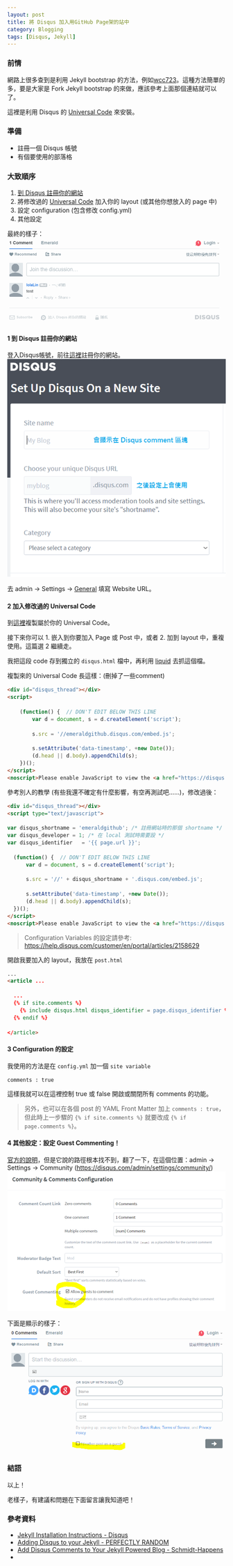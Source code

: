 ```yaml
---
layout: post
title: 將 Disqus 加入用GitHub Page架的站中
category: Blogging
tags: [Disqus, Jekyll]
---
```


### 前情

網路上很多查到是利用 Jekyll bootstrap 的方法，例如[wcc723][wcc723]。這種方法簡單的多，要是大家是 Fork Jekyll bootstrap 的來做，應該參考上面那個連結就可以了。

這裡是利用 Disqus 的 [Universal Code][universalcode] 來安裝。

[wcc723]:(http://wcc723.github.io/jekyll/2014/01/14/jekyll-disqus)
[universalcode]:(https://disqus.com/admin/universalcode/)

### 準備

* 註冊一個 Disqus 帳號
* 有個要使用的部落格

### 大致順序

1. [到 Disqus 註冊你的網站](https://disqus.com/admin/create/)
2. 將修改過的 [Universal Code][universalcode] 加入你的 layout (或其他你想放入的 page 中)
3. 設定 configuration (包含修改 config.yml)
4. 其他設定

最終的樣子：
![Disqus-demo](/images/2016/07/disqus-demo.PNG)

#### 1 到 Disqus 註冊你的網站

登入Disqus帳號，前往[這裡](https://disqus.com/admin/create/)註冊你的網站。
![SetupSite](/images/2016/07/SetupSite.PNG)

去 admin → Settings → [General](https://disqus.com/admin/settings/general/) 填寫 Website URL。

#### 2 加入修改過的 Universal Code

到[這裡](https://disqus.com/admin/settings/universalcode/)複製屬於你的 Universal Code。

接下來你可以 1. 嵌入到你要加入 Page 或 Post 中，或者 2. 加到 layout 中，重複使用。這篇選 2 繼續走。

我把這段 code 存到獨立的 `disqus.html` 檔中，再利用 [liquid](https://github.com/Shopify/liquid/wiki) 去抓這個檔。

複製來的 Universal Code 長這樣：(刪掉了一些comment)
```html
<div id="disqus_thread"></div>
<script>

    (function() {  // DON'T EDIT BELOW THIS LINE
        var d = document, s = d.createElement('script');

        s.src = '//emeraldgithub.disqus.com/embed.js';

        s.setAttribute('data-timestamp', +new Date());
        (d.head || d.body).appendChild(s);
    })();
</script>
<noscript>Please enable JavaScript to view the <a href="https://disqus.com/?ref_noscript" rel="nofollow">comments powered by Disqus.</a></noscript>
```

參考別人的教學 (有些我還不確定有什麼影響，有空再測試吧......)，修改過後：
```html
<div id="disqus_thread"></div>
<script type="text/javascript">

var disqus_shortname = 'emeraldgithub'; /* 註冊網站時的那個 shortname */
var disqus_developer = 1; /* 在 local 測試時需要設 */
var disqus_identifier   = '{{ page.url }}';

  (function() {  // DON'T EDIT BELOW THIS LINE
      var d = document, s = d.createElement('script');

      s.src = '//' + disqus_shortname + '.disqus.com/embed.js';

      s.setAttribute('data-timestamp', +new Date());
      (d.head || d.body).appendChild(s);
  })();
</script>
<noscript>Please enable JavaScript to view the <a href="https://disqus.com/?ref_noscript" rel="nofollow">comments powered by Disqus.</a></noscript>
```

> Configuration Variables 的設定請參考: https://help.disqus.com/customer/en/portal/articles/2158629

開啟我要加入的 layout，我放在 `post.html`
```html
...
<article ...

  ...
  {% if site.comments %}
    {% include disqus.html disqus_identifier = page.disqus_identifier %}
  {% endif %}

</article>
```

#### 3 Configuration 的設定

我使用的方法是在 `config.yml` 加一個 `site variable`
```
comments : true
```
這樣我就可以在這裡控制 true 或 false 開啟或關閉所有 comments 的功能。

> 另外，也可以在各個 post 的 YAML Front Matter 加上 `comments : true`，但此時上一步驟的 `{% if site.comments %}` 就要改成 `{% if page.comments %}`。

#### 4 其他設定：設定 Guest Commenting！

[官方的說明](https://help.disqus.com/customer/portal/articles/832187-guest-commenting)，但是它說的路徑根本找不到，翻了一下，在這個位置：admin → Settings → Community (https://disqus.com/admin/settings/community/)
![GuestCommenting](/images/2016/07/GusetCommenting.PNG)

下面是顯示的樣子：
![choose Guest commenting](/images/2016/07/guestSelectioni.PNG)

### 結語

以上！

老樣子，有建議和問題在下面留言讓我知道吧！

### 參考資料

* [Jekyll Installation Instructions - Disqus](https://help.disqus.com/customer/portal/articles/472138-jekyll-installation-instructions)
* [Adding Disqus to your Jekyll - PERFECTLY RANDOM](http://www.perfectlyrandom.org/2014/06/29/adding-disqus-to-your-jekyll-powered-github-pages/)
* [Add Disqus Comments to Your Jekyll Powered Blog - Schmidt-Happens](http://schmidt-happens.com/articles/2011/09/26/adding-disqus-comments.html)
*
